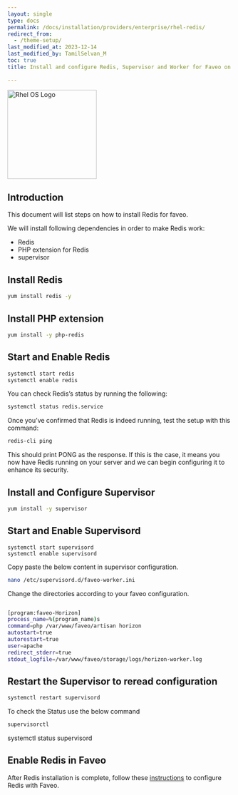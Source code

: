 ```yaml
---
layout: single
type: docs
permalink: /docs/installation/providers/enterprise/rhel-redis/
redirect_from:
  - /theme-setup/
last_modified_at: 2023-12-14
last_modified_by: TamilSelvan_M
toc: true
title: Install and configure Redis, Supervisor and Worker for Faveo on RHEL OS

---
```



<img alt="Rhel OS Logo" src="https://1000logos.net/wp-content/uploads/2021/04/Red-Hat-logo.png" width="200"  />

## Introduction

This document will list steps on how to install Redis for faveo.

We will install following dependencies in order to make Redis work:

- Redis
- PHP extension for Redis
- supervisor

## Install Redis

```sh
yum install redis -y
```

## Install PHP extension

```sh
yum install -y php-redis
```

## Start and Enable Redis

```sh
systemctl start redis
systemctl enable redis
```

You can check Redis’s status by running the following:

```sh
systemctl status redis.service
```

Once you’ve confirmed that Redis is indeed running, test the setup with this command:

```sh
redis-cli ping
```
This should print PONG as the response. If this is the case, it means you now have Redis running on your server and we can begin configuring it to enhance its security.

## Install and Configure Supervisor

```sh
yum install -y supervisor
```


## Start and Enable Supervisord

```
systemctl start supervisord
systemctl enable supervisord
```

Copy paste the below content in supervisor configuration.

```sh
nano /etc/supervisord.d/faveo-worker.ini
```

Change the directories according to your faveo configuration.

```sh

[program:faveo-Horizon]
process_name=%(program_name)s
command=php /var/www/faveo/artisan horizon
autostart=true
autorestart=true
user=apache
redirect_stderr=true
stdout_logfile=/var/www/faveo/storage/logs/horizon-worker.log

```
## Restart the Supervisor to reread configuration

```sh
systemctl restart supervisord 
```


To check the Status use the below command
```sh
supervisorctl
```

systemctl status supervisord

## Enable Redis in Faveo
After Redis installation is complete, follow these [instructions](/docs/helper/enable-redis) to configure Redis with Faveo. 
